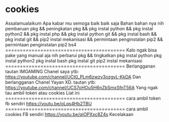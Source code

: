 # cookies
Assalamualaikum Apa kabar mu semoga baik baik saja  Bahan bahan nya nih  pembaruan pkg &amp;&amp; peningkatan pkg &amp;&amp; pkg instal python &amp;&amp; pkg instal python2 &amp;&amp; pkg instal php &amp;&amp; pkg instal python git &amp;&amp; pkg instal bash &amp;&amp; pkg instal git &amp;&amp; pip2 instal mekanisasi &amp;&amp; permintaan penginstalan pip2 &amp;&amp; permintaan penginstalan pip2 bs4  =========================================  Kalo ngak bisa pake yang manual aja nih  perbarui pkg &amp;&amp; tingkatkan pkg instal python pkg instal python2 pkg instal bash pkg instal git pip2 instal mekanisasi  =========================================  Berlangganan tautan IMGAMING Chanel saya ytb: https://youtube.com/channel/UCt0_PLm6zwzy3ozgvL-KkDA  Dan berlangganan Chanel Yayan XD. tautan ytb: https://youtube.com/channel/UCS7oHOu5H6nZbSmxSfnT56A  Yang ngak tau ambil token atau cookies Liat ini  =========================================  cara ambil token fb sendiri https://youtu.be/oLqs4Hb2TBU  =========================================  cara ambil cookies FB sendiri https://youtu.be/qiOPXxc8Z4s  Kecelakaan
